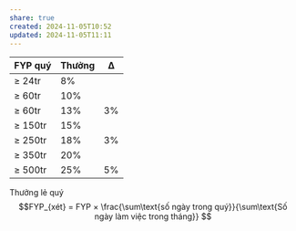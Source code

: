 ```yaml
---
share: true
created: 2024-11-05T10:52
updated: 2024-11-05T11:11
---
```

| FYP quý | Thưởng | Δ   |
| ------- | ------ | --- |
| ≥ 24tr  | 8%     |     |
| ≥ 60tr  | 10%    |     |
| ≥ 60tr  | 13%    | 3%  |
| ≥ 150tr | 15%    |     |
| ≥ 250tr | 18%    | 3%  |
| ≥ 350tr | 20%    |     |
| ≥ 500tr | 25%    | 5%  |

Thưởng lẻ quý
$$FYP_{xét} =  FYP × \frac{\sum\text{số ngày trong quý}}{\sum\text{Số ngày làm việc trong tháng}}  $$